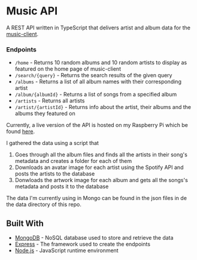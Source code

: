# Music API
A REST API written in TypeScript that delivers artist and album data for the [music-client](https://github.com/JuanGrooth/music-client).

### Endpoints
- `/home` - Returns 10 random albums and 10 random artists to display as featured on the home page of music-client
- `/search/{query}` - Returns the search results of the given query
- `/albums` - Returns a list of all album names with their corresponding artist
- `/album/{albumId}` - Returns a list of songs from a specified album
- `/artists` - Returns all artists
- `/artist/{artistId}` - Returns info about the artist, their albums and the albums they featured on

Currently, a live version of the API is hosted on my Raspberry Pi which be found [here](https://music.christiangroothuis.nl/api/home).

I gathered the data using a script that 
1. Goes through all the album files and finds all the artists in their song's metadata and creates a folder for each of them
2. Downloads an avatar image for each artist using the Spotify API and posts the artists to the database
3. Donwloads the artwork image for each album and gets all the songs's metadata and posts it to the database

The data I'm currently using in Mongo can be found in the json files in de the data directory of this repo.

## Built With

* [MongoDB](https://www.mongodb.com/) - NoSQL database used to store and retrieve the data
* [Express](https://expressjs.com/) - The framework used to create the endpoints
* [Node.js](https://nodejs.org/) - JavaScript runtime environment
